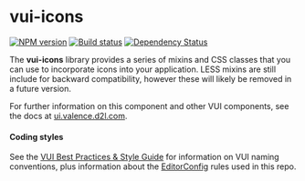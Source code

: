 # vui-icons
[![NPM version][npm-image]][npm-url]
[![Build status][ci-image]][ci-url]
[![Dependency Status][dependencies-image]][dependencies-url]

The **vui-icons** library provides a series of mixins and CSS classes that you can use to incorporate icons into your application. LESS mixins are still include for backward compatibility, however these will likely be removed in a future version.

For further information on this component and other VUI components, see the docs at [ui.valence.d2l.com](http://ui.valence.d2l.com/).

#### Coding styles
See the [VUI Best Practices & Style Guide](https://github.com/Brightspace/valence-ui-docs/wiki/Best-Practices-&-Style-Guide) for information on VUI naming conventions, plus information about the [EditorConfig](http://editorconfig.org) rules used in this repo.

[npm-url]: https://www.npmjs.org/package/vui-icons
[npm-image]: https://img.shields.io/npm/v/vui-icons.svg
[ci-url]: https://travis-ci.org/Brightspace/valence-ui-icons
[ci-image]: https://travis-ci.org/Brightspace/valence-ui-icons.svg?branch=master
[dependencies-url]: https://david-dm.org/brightspace/valence-ui-icons
[dependencies-image]: https://img.shields.io/david/Brightspace/valence-ui-icons.svg

